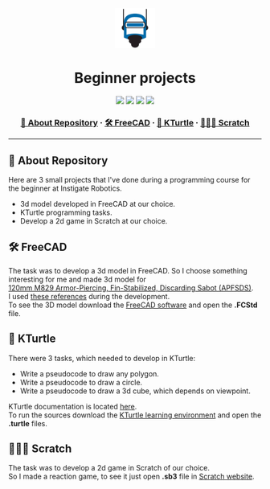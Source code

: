 <a name="readme-top"></a>
<div align="center">
  <!-- Logo -->
  <a href="https://github.com/dpetrosy/Instigate_Robotics_projects">
  <img src="logo.png" alt="Logo" width="80" height="80">
  </a>

  <!-- Project Name -->
  <h1>Beginner projects</h1>

  <!-- Badges -->
  <p>
    <img src="https://img.shields.io/github/repo-size/dpetrosy/Instigate_Robotics_projects?style=for-the-badge&logo=github">
    <img src="https://img.shields.io/github/languages/count/dpetrosy/Instigate_Robotics_projects?style=for-the-badge&logo=" />
    <img src="https://img.shields.io/github/languages/top/dpetrosy/Instigate_Robotics_projects?style=for-the-badge" />
    <img src="https://img.shields.io/github/last-commit/dpetrosy/Instigate_Robotics_projects?style=for-the-badge" />
  </p>

  <h3>
      <a href="#-about-repository">📜 About Repository</a>
    <span> · </span>
      <a href="#-freecad">🛠️ FreeCAD</a>
    <span> · </span>
	  <a href="#-kturtle">🐢 KTurtle</a>
    <span> · </span>
      <a href="#-scratch">👨🏻‍💻 Scratch</a>
  </h3>
</div>

---

## 📜 About Repository

Here are 3 small projects that I've done during a programming course for the beginner at Instigate Robotics.
* 3d model developed in FreeCAD at our choice.
* KTurtle programming tasks.
* Develop a 2d game in Scratch at our choice.

## 🛠️ FreeCAD

The task was to develop a 3d model in FreeCAD. So I choose something interesting for me and made 3d model for \
[120mm M829 Armor-Piercing, Fin-Stabilized, Discarding Sabot (APFSDS)](https://en.wikipedia.org/wiki/M829). \
I used [these references](FreeCAD/Reference) during the development. \
To see the 3D model download the [FreeCAD software](https://www.freecad.org/downloads.php) and open the **.FCStd** file.

## 🐢 KTurtle

There were 3 tasks, which needed to develop in KTurtle:

* Write a pseudocode to draw any polygon.
* Write a pseudocode to draw a circle.
* Write a pseudocode to draw a 3d cube, which depends on viewpoint.

KTurtle documentation is located [here](KTurtle/Documentation). \
To run the sources download the [KTurtle learning environment](https://apps.kde.org/kturtle/) and open the **.turtle** files.

## 👨🏻‍💻 Scratch

The task was to develop a 2d game in Scratch of our choice. \
So I made a reaction game, to see it just open **.sb3** file in [Scratch website](https://scratch.mit.edu/).
